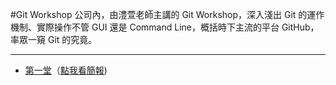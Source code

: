 #Git Workshop
公司內，由澧萱老師主講的 Git Workshop，深入淺出 Git 的運作機制、實際操作不管 GUI 還是 Command Line，概括時下主流的平台 GitHub，率眾一窺 Git 的究竟。

---

- [第一堂](GitWorkshop#1.mdown)（[點我看簡報](https://speakerdeck.com/vc7/git-workshop-01))